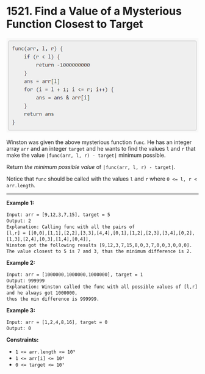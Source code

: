 # 1521. Find a Value of a Mysterious Function Closest to Target

![image](https://github.com/kevin-the-engi/leetcode-solutions/blob/master/solutions/find-a-value-of-a-mysterious-function-closest-to-target/examples/change.png)

Winston was given the above mysterious function `func`. 
He has an integer array `arr` and an integer `target` and he wants to find the values `l` and `r` that make the value `|func(arr, l, r) - target|` minimum possible.

Return *the minimum possible value* of `|func(arr, l, r) - target|`.

Notice that `func` should be called with the values `l` and `r` where `0 <= l, r < arr.length`.

 
---

**Example 1:**

```
Input: arr = [9,12,3,7,15], target = 5
Output: 2
Explanation: Calling func with all the pairs of 
[l,r] = [[0,0],[1,1],[2,2],[3,3],[4,4],[0,1],[1,2],[2,3],[3,4],[0,2],[1,3],[2,4],[0,3],[1,4],[0,4]], 
Winston got the following results [9,12,3,7,15,8,0,3,7,0,0,3,0,0,0]. 
The value closest to 5 is 7 and 3, thus the minimum difference is 2.
```

**Example 2:**

```
Input: arr = [1000000,1000000,1000000], target = 1
Output: 999999
Explanation: Winston called the func with all possible values of [l,r] and he always got 1000000, 
thus the min difference is 999999.
```

**Example 3:**

```
Input: arr = [1,2,4,8,16], target = 0
Output: 0
```

**Constraints:**

* `1 <= arr.length <= 10⁵`
* `1 <= arr[i] <= 10⁶`
* `0 <= target <= 10⁷`
